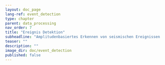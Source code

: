 ```yaml
---
layout: doc_page
lang-ref: event_detection
type: chapter
parent: data_processing
nav_order: 7
title: "Ereignis Detektion"
subheadline: "Amplitudenbasiertes Erkennen von seismischen Ereignissen."
teaser: ""
description: ""
image_dir: doc/event_detection
published: false
---
```

